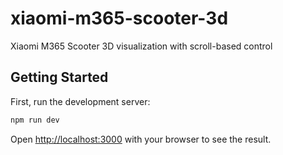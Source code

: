 # xiaomi-m365-scooter-3d

Xiaomi M365 Scooter 3D visualization with scroll-based control

## Getting Started

First, run the development server:

```bash
npm run dev
```

Open [http://localhost:3000](http://localhost:3000) with your browser to see the result.
